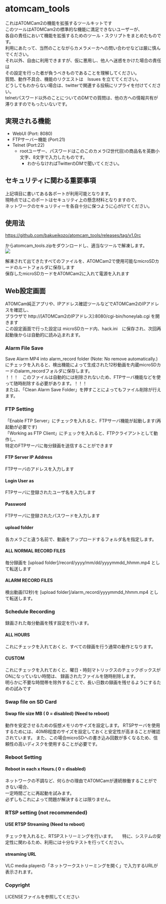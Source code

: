 # atomcam_tools

これはATOMCam2の機能を拡張するツールキットです  
このツールはATOMCam2の標準的な機能に満足できないユーザーが、  
各自の責任において機能を拡張するためのツール・スクリプトをまとめたものです。  
利用にあたって、当然のことながらカメラメーカへの問い合わせなどは厳に慎んでください。  
それ以外、自由に利用できますが、仮に悪用し、他人へ迷惑をかけた場合の責任は  
その設定を行った者が負うべきものであることを理解してください。  
質問、動作不具合、機能のリクエストは　Issues を立ててください。  
どうしてもわからない場合は、twitterで関連する投稿にリプライを付けてください。  
telnetパスワード以外のことについてのDMでの質問は、他の方への情報共有が滞りますのでもったいないです。

## 実現される機能
- WebUI (Port: 8080)
- FTPサーバー機能 (Port:21)
- Telnet (Port:22)
  - rootユーザー、パスワードはこのこのカメラ(2世代目)の商品名を英数小文字、8文字で入力したものです。  
      - わからなければTwitterのDMで聞いてください。  

## セキュリティに関わる重要事項
上記項目に書いてある各ポートが利用可能となります。  
現時点ではこのポートはセキュリティ上の懸念材料となりますので、  
ネットワークのセキュリティーを各自十分に保つように心がけてください。

## 使用法

https://github.com/bakueikozo/atomcam_tools/releases/tag/v1.0rc

からatomcam_tools.zipをダウンロードし、適当なツールで解凍します。  
<img src="https://github.com/bakueikozo/atomcam_tools/blob/main/images/extract.png">

解凍されて出てきたすべてのファイルを、ATOMCam2で使用可能なmicroSDカードのルートフォルダに保存します  
保存したmicroSDカードをATOMCam2に入れて電源を入れます  

## Web設定画面

ATOMCam純正アプリや、IPアドレス確認ツールなどでATOMCam2のIPアドレスを確認し、  
ブラウザで http://[ATOMCam2のIPアドレス]:8080/cgi-bin/honeylab.cgi を開きます  
この設定画面で行った設定は microSDカード内、hack.ini　に保存され、次回再起動後からは自動的に読み込まれます。  

### Alarm File Save
Save Alarm MP4 into alarm_record folder (Note: No remove automatically.)  
にチェックを入れると、検出機能によって生成された12秒動画を内蔵microSDカードのalarm_recordフォルダに保存します。  
！！！　このファイルは自動的には削除されないため、FTPサーバ機能などを使って随時削除する必要があります。！！！  
または、「Clean Alarm Save Folder」を押すことによってもファイル削除が行えます。  

### FTP Setting
「Enable FTP Server」にチェックを入れると、FTPサーバ機能が起動します(再起動が必要です)  
「Working as FTP Client」にチェックを入れると、FTPクライアントとして動作し、  
特定のFTPサーバに毎分録画を送信することができます  
#### FTP Server IP Address
 FTPサーバのアドレスを入力します
#### Login User as
 FTPサーバに登録されたユーザ名を入力します
#### Password
 FTPサーバに登録されたパスワードを入力します
#### upload folder
 各カメラごと違う名前で、動画をアップロードするフォルダ名を指定します。

#### ALL NORMAL RECORD FILES
 毎分録画を [upload folder]/record/yyyy/mm/dd/yyyymmdd_hhmm.mp4 として転送します
#### ALARM RECORD FILES
 検出動画(12秒)を [upload folder]/alarm_record/yyyymmdd_hhmm.mp4 として転送します。
 
### Schedule Recording
録画された毎分動画を残す設定を行います。
#### ALL HOURS
これにチェックを入れておくと、すべての録画を行う通常の動作となります。
#### CUSTOM
これにチェックを入れておくと、曜日・時刻マトリックスのチェックボックスがONになっていない時間は、 
録画されたファイルを随時削除します。  
明らかに不要な時間帯を除外することで、長い日数の録画を残せるようにするための試みです  

### Swap file on SD Card
#### Swap file size MB ( 0 = disabled)  (Need to reboot)
動作を安定させるための仮想メモリのサイズを設定します。
RTSPサーバを使用するためには、40MB程度のサイズを設定しておくと安定性が高まることが確認されています。
また、この場合microSDへの書き込み回数が多くなるため、信頼性の高いディスクを使用することが必要です。

### Reboot Setting
#### Reboot in each  x Hours.( 0 = disabled) 
ネットワークの不調など、何らかの理由でATOMCamが連続稼働することができない場合、  
一定時間ごとに再起動を試みます。  
必ずしもこれによって問題が解決するとは限りません。  

### RTSP setting (not recommended)
#### USE RTSP Streaming (Need to reboot)
チェックを入れると、RTSPストリーミングを行います。 　
特に、システムの安定性に関わるため、利用には十分なテストを行ってください。  
#### streaming URL 
VLC media playerの「ネットワークストリーミングを開く」で入力するURLが表示されます。


### Copyright
LICENSEファイルを参照してください
